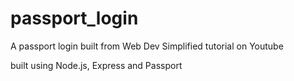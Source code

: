 # passport_login
A passport login built from Web Dev Simplified tutorial on Youtube

built using Node.js, Express and Passport
